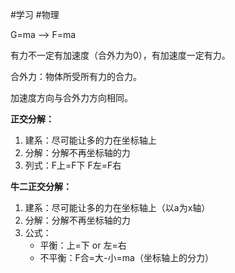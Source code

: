#学习 #物理 

G=ma --> F=ma

有力不一定有加速度（合外力为0），有加速度一定有力。

合外力：物体所受所有力的合力。

加速度方向与合外力方向相同。

**正交分解：**

1. 建系：尽可能让多的力在坐标轴上
2. 分解：分解不再坐标轴的力
3. 列式：F上=F下 F左=F右

**牛二正交分解：**

1. 建系：尽可能让多的力在坐标轴上（以a为x轴）
2. 分解：分解不再坐标轴的力
3. 公式：
	- 平衡：上=下 or 左=右
	- 不平衡：F合=大-小=ma（坐标轴上的分力）
	
